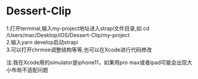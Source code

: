 # Dessert-Clip

1.打开terminal,输入my-project地址进入strapi文件目录,如 cd /Users/mac/Desktop/iOS/Dessert-Clip/my-project  
2.输入yarn develop启动strapi  
3.可以打开chrmoe调整结构等等,也可以在Xcode进行代码修改  

注:我在Xcode用的simulator是iphone11，如果用pro max或者ipad可能会出现大小布局不适配问题 
